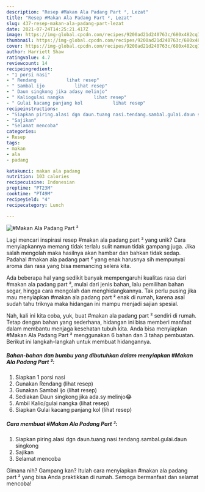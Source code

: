 ```yaml
---
description: "Resep #Makan Ala Padang Part ², Lezat"
title: "Resep #Makan Ala Padang Part ², Lezat"
slug: 437-resep-makan-ala-padang-part-lezat
date: 2021-07-24T14:25:21.417Z
image: https://img-global.cpcdn.com/recipes/9200ad21d240763c/680x482cq70/makan-ala-padang-part-foto-resep-utama.jpg
thumbnail: https://img-global.cpcdn.com/recipes/9200ad21d240763c/680x482cq70/makan-ala-padang-part-foto-resep-utama.jpg
cover: https://img-global.cpcdn.com/recipes/9200ad21d240763c/680x482cq70/makan-ala-padang-part-foto-resep-utama.jpg
author: Harriett Shaw
ratingvalue: 4.7
reviewcount: 14
recipeingredient:
- "1 porsi nasi"
- " Rendang           lihat resep"
- " Sambal ijo           lihat resep"
- " Daun singkong jika adasy melinjo"
- " Kaliogulai nangka           lihat resep"
- " Gulai kacang panjang kol           lihat resep"
recipeinstructions:
- "Siapkan piring.alasi dgn daun.tuang nasi.tendang.sambal.gulai.daun singkong"
- "Sajikan"
- "Selamat mencoba"
categories:
- Resep
tags:
- makan
- ala
- padang

katakunci: makan ala padang 
nutrition: 103 calories
recipecuisine: Indonesian
preptime: "PT23M"
cooktime: "PT49M"
recipeyield: "4"
recipecategory: Lunch

---
```



![#Makan Ala Padang Part ²](https://img-global.cpcdn.com/recipes/9200ad21d240763c/680x482cq70/makan-ala-padang-part-foto-resep-utama.jpg)

Lagi mencari inspirasi resep #makan ala padang part ² yang unik? Cara menyiapkannya memang tidak terlalu sulit namun tidak gampang juga. Jika salah mengolah maka hasilnya akan hambar dan bahkan tidak sedap. Padahal #makan ala padang part ² yang enak harusnya sih mempunyai aroma dan rasa yang bisa memancing selera kita.

Ada beberapa hal yang sedikit banyak mempengaruhi kualitas rasa dari #makan ala padang part ², mulai dari jenis bahan, lalu pemilihan bahan segar, hingga cara mengolah dan menghidangkannya. Tak perlu pusing jika mau menyiapkan #makan ala padang part ² enak di rumah, karena asal sudah tahu triknya maka hidangan ini mampu menjadi sajian spesial.




Nah, kali ini kita coba, yuk, buat #makan ala padang part ² sendiri di rumah. Tetap dengan bahan yang sederhana, hidangan ini bisa memberi manfaat dalam membantu menjaga kesehatan tubuh kita. Anda bisa menyiapkan #Makan Ala Padang Part ² menggunakan 6 bahan dan 3 tahap pembuatan. Berikut ini langkah-langkah untuk membuat hidangannya.

<!--inarticleads1-->

##### Bahan-bahan dan bumbu yang dibutuhkan dalam menyiapkan #Makan Ala Padang Part ²:

1. Siapkan 1 porsi nasi
1. Gunakan  Rendang           (lihat resep)
1. Gunakan  Sambal ijo           (lihat resep)
1. Sediakan  Daun singkong jika ada.sy melinjo😂
1. Ambil  Kalio/gulai nangka           (lihat resep)
1. Siapkan  Gulai kacang panjang kol           (lihat resep)




<!--inarticleads2-->

##### Cara membuat #Makan Ala Padang Part ²:

1. Siapkan piring.alasi dgn daun.tuang nasi.tendang.sambal.gulai.daun singkong
1. Sajikan
1. Selamat mencoba




Gimana nih? Gampang kan? Itulah cara menyiapkan #makan ala padang part ² yang bisa Anda praktikkan di rumah. Semoga bermanfaat dan selamat mencoba!
